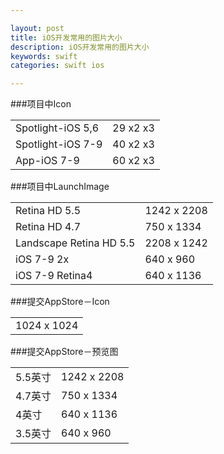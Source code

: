 ```yaml
---

layout: post
title: iOS开发常用的图片大小
description: iOS开发常用的图片大小
keywords: swift
categories: swift ios

---
```


###项目中Icon
<table>
	<tr><td>Spotlight-iOS 5,6</td><td>29 x2 x3</td></tr>
	<tr><td>Spotlight-iOS 7-9</td><td>40 x2 x3</td></tr>
	<tr><td>App-iOS 7-9</td><td>60 x2 x3</td></tr>
</table>

###项目中LaunchImage
<table>
	<tr><td>Retina HD 5.5</td><td>1242 x 2208</td></tr>
	<tr><td>Retina HD 4.7</td><td>750 x 1334</td></tr>
	<tr><td>Landscape Retina HD 5.5</td><td>2208 x 1242</td></tr>
	<tr><td>iOS 7-9 2x</td><td>640 x 960</td></tr>
	<tr><td>iOS 7-9 Retina4</td><td>640 x 1136</td></tr>
</table>

###提交AppStore－Icon
<table>
	<tr><td>1024 x 1024</td></tr>
</table>

###提交AppStore－预览图
<table>
	<tr><td>5.5英寸</td><td>1242 x 2208</td></tr>
	<tr><td>4.7英寸</td><td>750 x 1334</td></tr>
	<tr><td>4英寸</td><td>640 x 1136</td></tr>
	<tr><td>3.5英寸</td><td>640 x 960</td></tr>
</table>
